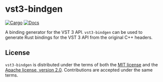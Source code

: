# vst3-bindgen

[![Cargo](https://img.shields.io/crates/v/vst3-bindgen.svg)](https://crates.io/crates/vst3-bindgen)
[![Docs](https://docs.rs/vst3-bindgen/badge.svg)](https://docs.rs/vst3-bindgen)

A binding generator for the VST 3 API. `vst3-bindgen` can be used to generate Rust bindings for the VST 3 API from the original C++ headers.

## License

`vst3-bindgen` is distributed under the terms of both the [MIT license](LICENSE-MIT) and the [Apache license, version 2.0](LICENSE-APACHE). Contributions are accepted under the same terms.
